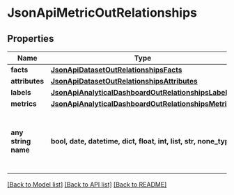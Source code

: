# JsonApiMetricOutRelationships


## Properties
Name | Type | Description | Notes
------------ | ------------- | ------------- | -------------
**facts** | [**JsonApiDatasetOutRelationshipsFacts**](JsonApiDatasetOutRelationshipsFacts.md) |  | [optional] 
**attributes** | [**JsonApiDatasetOutRelationshipsAttributes**](JsonApiDatasetOutRelationshipsAttributes.md) |  | [optional] 
**labels** | [**JsonApiAnalyticalDashboardOutRelationshipsLabels**](JsonApiAnalyticalDashboardOutRelationshipsLabels.md) |  | [optional] 
**metrics** | [**JsonApiAnalyticalDashboardOutRelationshipsMetrics**](JsonApiAnalyticalDashboardOutRelationshipsMetrics.md) |  | [optional] 
**any string name** | **bool, date, datetime, dict, float, int, list, str, none_type** | any string name can be used but the value must be the correct type | [optional]

[[Back to Model list]](../README.md#documentation-for-models) [[Back to API list]](../README.md#documentation-for-api-endpoints) [[Back to README]](../README.md)


